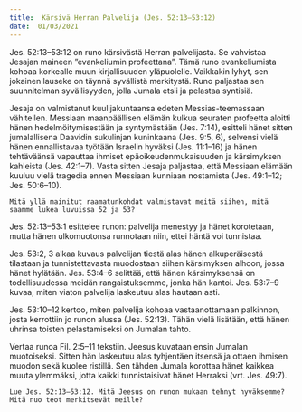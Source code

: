 ```yaml
---
title:  Kärsivä Herran Palvelija (Jes. 52:13–53:12)
date:  01/03/2021
---
```


Jes. 52:13–53:12 on runo kärsivästä Herran palvelijasta. Se vahvistaa Jesajan maineen ”evankeliumin profeettana”. Tämä runo evankeliumista kohoaa korkealle muun kirjallisuuden yläpuolelle. Vaikkakin lyhyt, sen jokainen lauseke on täynnä syvällistä merkitystä. Runo paljastaa sen suunnitelman syvällisyyden, jolla Jumala etsii ja pelastaa syntisiä.

Jesaja on valmistanut kuulijakuntaansa edeten Messias-teemassaan vähitellen. Messiaan maanpäällisen elämän kulkua seuraten profeetta aloitti hänen hedelmöitymisestään ja syntymästään (Jes. 7:14), esitteli hänet sitten jumalallisena Daavidin sukulinjan kuninkaana (Jes. 9:5, 6), selvensi vielä hänen ennallistavaa työtään Israelin hyväksi (Jes. 11:1–16) ja hänen tehtäväänsä vapauttaa ihmiset epäoikeudenmukaisuuden ja kärsimyksen kahleista (Jes. 42:1–7). Vasta sitten Jesaja paljastaa, että Messiaan elämään kuuluu vielä tragedia ennen Messiaan kunniaan nostamista (Jes. 49:1–12; Jes. 50:6–10).

`Mitä yllä mainitut raamatunkohdat valmistavat meitä siihen, mitä saamme lukea luvuissa 52 ja 53?`

Jes. 52:13–53:1 esittelee runon: palvelija menestyy ja hänet korotetaan, mutta hänen ulkomuotonsa runnotaan niin, ettei häntä voi tunnistaa.

Jes. 53:2, 3 alkaa kuvaus palvelijan tiestä alas hänen alkuperäisestä tilastaan ja tunnistettavasta muodostaan siihen kärsimyksen alhoon, jossa hänet hylätään. Jes. 53:4–6 selittää, että hänen kärsimyksensä on todellisuudessa meidän rangaistuksemme, jonka hän kantoi. Jes. 53:7–9 kuvaa, miten viaton palvelija laskeutuu alas hautaan asti.

Jes. 53:10–12 kertoo, miten palvelija kohoaa vastaanottamaan palkinnon, josta kerrottiin jo runon alussa (Jes. 52:13). Tähän vielä lisätään, että hänen uhrinsa toisten pelastamiseksi on Jumalan tahto.

Vertaa runoa Fil. 2:5–11 tekstiin. Jeesus kuvataan ensin Jumalan muotoiseksi. Sitten hän laskeutuu alas tyhjentäen itsensä ja ottaen ihmisen muodon sekä kuolee ristillä. Sen tähden Jumala korottaa hänet kaikkea muuta ylemmäksi, jotta kaikki tunnistaisivat hänet Herraksi (vrt. Jes. 49:7).

`Lue Jes. 52:13–53:12. Mitä Jeesus on runon mukaan tehnyt hyväksemme? Mitä nuo teot merkitsevät meille?`